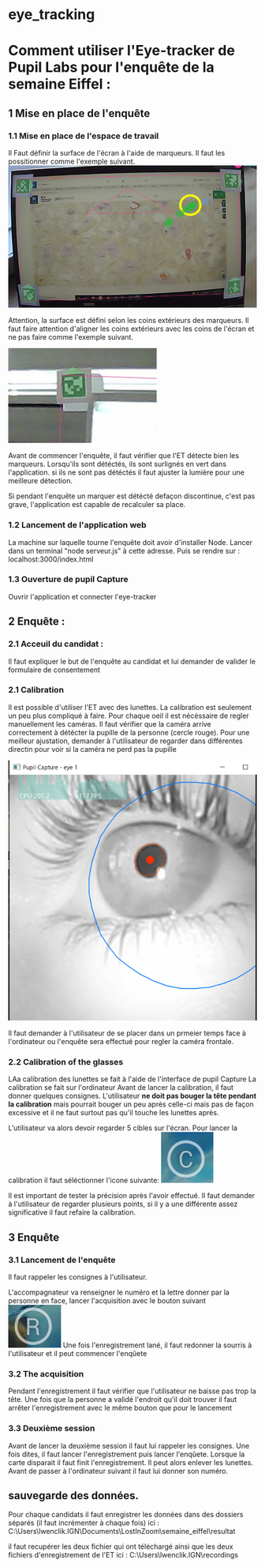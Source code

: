 # eye_tracking




# Comment utiliser l'Eye-tracker de Pupil Labs pour l'enquête de la semaine Eiffel :


## 1 Mise en place de l'enquête

### 1.1 Mise en place de l'espace de travail
Il Faut définir la surface de l'écran à l'aide de marqueurs. Il faut les possitionner comme l'exemple suivant.
![ ](image/marqueurs.png)

Attention, la surface est défini selon les coins extérieurs des marqueurs. Il faut faire attention d'aligner les coins extérieurs avec les coins de l'écran et ne pas faire comme l'exemple suivant. 

![ ](image/mauvais_ex.JPG)


Avant de commencer l'enquête, il faut vérifier que l'ET détecte bien les marqueurs. Lorsqu'ils sont détéctés, ils sont surlignés en vert dans l'application. si ils ne sont pas détéctés il faut ajuster la lumière pour une meilleure détection.

Si pendant l'enquête un marquer est détécté defaçon discontinue, c'est pas grave, l'application est capable de recalculer sa place.

### 1.2 Lancement de l'application web

La machine sur laquelle tourne l'enquête doit avoir d'installer Node.
Lancer dans un terminal "node serveur.js" à cette adresse.
Puis se rendre sur : localhost:3000/index.html

### 1.3  Ouverture de pupil Capture
Ouvrir l'application et connecter l'eye-tracker


## 2 Enquête :

### 2.1 Acceuil du candidat :
Il faut expliquer le but de l'enquête au candidat et lui demander de valider le formulaire de consentement

### 2.1 Calibration 
Il est possible d'utiliser l'ET avec des lunettes. La calibration est seulement un peu plus compliqué à faire.
Pour chaque oeil il est nécéssaire de regler manuellement les caméras. Il faut vérifier que la caméra arrive correctement à détécter la pupille de la personne (cercle rouge). Pour une meilleur ajustation, demander à l'utilisateur de regarder dans différentes directin pour voir si la caméra ne perd pas la pupille 
 
![ ](image/eye_calibration.png)

Il faut demander à l'utilisateur de se placer dans un prmeier temps face à l'ordinateur ou l'enquête sera effectué pour regler la caméra frontale. 
### 2.2 Calibration of the glasses
LAa calibration des lunettes se fait à l'aide de l'interface de pupil Capture
La calibration se fait sur l'ordinateur 
Avant de lancer la calibration, il faut donner quelques consignes. L'utilisateur **ne doit pas bouger la tête pendant la calibration** mais pourrait bouger un peu après celle-ci mais pas de façon excessive et il ne faut surtout pas qu'il touche les lunettes après.

L'utilisateur va alors devoir regarder 5 cibles sur l'écran. Pour lancer la calibration il faut séléctionner l'icone suivante:
 ![ ](image/icone_calibration.png)

Il est important de tester la précision après l'avoir effectué. Il faut demander à l'utilisateur de regarder plusieurs points, si il y a une différente assez significative il faut refaire la calibration.



## 3 Enquête

### 3.1 Lancement de l'enquête
Il faut rappeler les consignes à l'utilisateur.

L'accompagnateur va renseigner le numéro et la lettre donner par la personne en face, lancer l'acquisition avec le bouton suivant
 ![ ](image/icone_R.png)
Une fois l'enregistrement lané, il faut redonner la sourris à l'utilisateur et il peut commencer l'enqûete

### 3.2 The acquisition

Pendant l'enregistrement il faut vérifier que l'utilisateur ne baisse pas trop la tête.
Une fois que la personne a validé l'endroit qu'il doit trouver il faut arrêter l'enregistrement avec le même bouton que pour le lancement


### 3.3 Deuxième session
Avant de lancer la deuxième session il faut lui rappeler les consignes. Une fois dites, il faut lancer l'enregistrement puis lancer l'enqûete. 
Lorsque la carte disparait il faut finit l'enregistrement. Il peut alors enlever les lunettes. Avant de passer à l'ordinateur suivant il faut lui donner son numéro.


## sauvegarde des données.

Pour chaque candidats il faut enregistrer les données dans des dossiers séparés (il faut incrémenter à chaque fois)
ici : C:\Users\lwenclik.IGN\Documents\LostInZoom\semaine_eiffel\resultat

il faut recupérer les deux fichier qui ont téléchargé ainsi que les deux fichiers d'enregistrement de l'ET ici : C:\Users\lwenclik.IGN\recordings